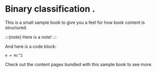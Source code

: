 # Binary classification .

This is a small sample book to give you a feel for how book content is
structured.

:::{note}
Here is a note!
:::

And here is a code block:

```
e = mc^2
```

Check out the content pages bundled with this sample book to see more.
